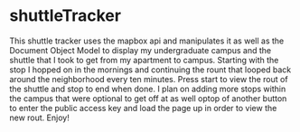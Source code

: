 # shuttleTracker
This shuttle tracker uses the mapbox api and manipulates it as well as the Document Object Model to display my undergraduate campus and the shuttle that I took to get from my apartment to campus. Starting with the stop I hopped on in the mornings and continuing the rount that looped back around the neighborhood every ten minutes. Press start to view the rout of the shuttle and stop to end when done. I plan on adding more stops within the campus that were optional to get off at as well optop of another button to enter the public access key and load the page up in order to view the new rout. Enjoy! 
